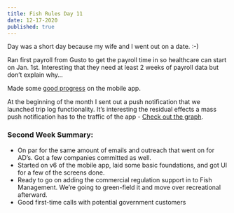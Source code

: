 ```yaml
---
title: Fish Rules Day 11
date: 12-17-2020
published: true
---
```


Day was a short day because my wife and I went out on a date. :-)

Ran first payroll from Gusto to get the payroll time in so healthcare can start on Jan. 1st.  Interesting that they need at least 2 weeks of payroll data but don’t explain why…

Made some [good progress][1] on the mobile app.

At the beginning of the month I sent out a push notification that we launched trip log functionality.  It’s interesting the residual effects a mass push notification has to the traffic of the app - [Check out the graph][2].

### Second Week Summary:
- On par for the same amount of emails and outreach that went on for AD’s.  Got a few companies committed as well.
- Started on v6 of the mobile app, laid some basic foundations, and got UI for a few of the screens done.
- Ready to go on adding the commercial regulation support in to Fish Management.  We’re going to green-field it and move over recreational afterward.
- Good first-time calls with potential government customers

[1]:	https://twitter.com/rblalock/status/1339613788287463426
[2]:	https://twitter.com/rblalock/status/1339939839798632449?s=20